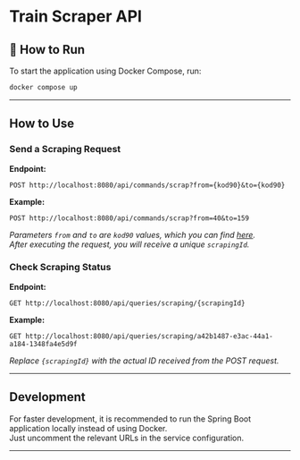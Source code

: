 # Train Scraper API

## 🚀 How to Run

To start the application using Docker Compose, run:

```sh
docker compose up
```

---

## How to Use

### **Send a Scraping Request**

**Endpoint:**
```http
POST http://localhost:8080/api/commands/scrap?from={kod90}&to={kod90}
```

**Example:**
```http
POST http://localhost:8080/api/commands/scrap?from=40&to=159
```

*Parameters `from` and `to` are `kod90` values, which you can find [here](https://pl.wikipedia.org/wiki/Wikipedysta:Upior_polnocy/Kurs90).*  
*After executing the request, you will receive a unique `scrapingId`.*

### **Check Scraping Status**

**Endpoint:**
```http
GET http://localhost:8080/api/queries/scraping/{scrapingId}
```

**Example:**
```http
GET http://localhost:8080/api/queries/scraping/a42b1487-e3ac-44a1-a184-1348fa4e5d9f
```

*Replace `{scrapingId}` with the actual ID received from the POST request.*

---

## Development

For faster development, it is recommended to run the Spring Boot application locally instead of using Docker.  
Just uncomment the relevant URLs in the service configuration.

---


